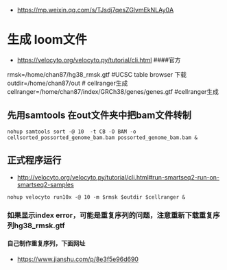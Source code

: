 - https://mp.weixin.qq.com/s/TJsdj7qesZGlvmEkNLAy0A
# 生成 loom文件
- https://velocyto.org/velocyto.py/tutorial/cli.html ####官方

rmsk=/home/chan87/hg38_rmsk.gtf       #UCSC table browser 下载
outdir=/home/chan87/out      # cellranger生成
cellranger=/home/chan87/index/GRCh38/genes/genes.gtf         #cellranger生成

## 先用samtools 在out文件夹中把bam文件转制
```shell
nohup samtools sort -@ 10  -t CB -O BAM -o cellsorted_possorted_genome_bam.bam possorted_genome_bam.bam &
```
## 正式程序运行
- http://velocyto.org/velocyto.py/tutorial/cli.html#run-smartseq2-run-on-smartseq2-samples
```shell
nohup velocyto run10x -@ 10 -m $rmsk $outdir $cellranger &
```
### 如果显示index error，可能是重复序列的问题，注意重新下载重复序列hg38_rmsk.gtf 
#### 自己制作重复序列，下面网址
- https://www.jianshu.com/p/8e3f5e96d690
